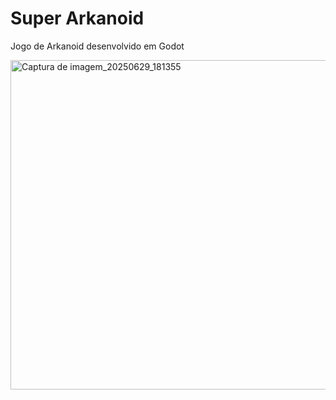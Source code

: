 # Super Arkanoid
Jogo de Arkanoid desenvolvido em Godot

<img width="664" height="527" alt="Captura de imagem_20250629_181355" src="https://github.com/user-attachments/assets/99ae39e2-89bc-4dc5-b6e2-2340c38ff3a4" />
